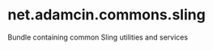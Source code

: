 net.adamcin.commons.sling
=========================

Bundle containing common Sling utilities and services